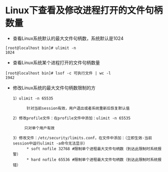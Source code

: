 # Linux下查看及修改进程打开的文件句柄数量

* 查看Linux系统默认的最大文件句柄数，系统默认是1024
```
[root@localhost bin]# ulimit -n
1024
```

* 查看Linux系统某个进程打开的文件句柄数量
```
[root@localhost bin]# lsof -c 可执行文件 | wc -l
1942
```

* 修改Linux系统的最大文件句柄数限制的方

      1）ulimit -n 65535  

            针对当前session有效，用户退出或者系统重新后恢复默认值

      2）修改profile文件：在profile文件中添加：ulimit -n 65535 

           只对单个用户有效

      3）修改文件：/etc/security/limits.conf，在文件中添加：（立即生效-当前session中运行ulimit -a命令无法显示）
			* soft nofile 32768 #限制单个进程最大文件句柄数（到达此限制时系统报警）  
			* hard nofile 65536 #限制单个进程最大文件句柄数（到达此限制时系统报错）  

